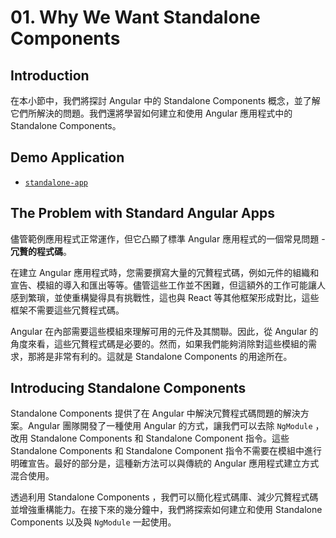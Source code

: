 # 01. Why We Want Standalone Components

## Introduction

在本小節中，我們將探討 Angular 中的 Standalone Components 概念，並了解它們所解決的問題。我們還將學習如何建立和使用 Angular 應用程式中的 Standalone Components。

## Demo Application

- [`standalone-app`](../../standalone-app/)

## The Problem with Standard Angular Apps

儘管範例應用程式正常運作，但它凸顯了標準 Angular 應用程式的一個常見問題 - **冗贅的程式碼**。

在建立 Angular 應用程式時，您需要撰寫大量的冗贅程式碼，例如元件的組織和宣告、模組的導入和匯出等等。儘管這些工作並不困難，但這額外的工作可能讓人感到繁瑣，並使重構變得具有挑戰性，這也與 React 等其他框架形成對比，這些框架不需要這些冗贅程式碼。

Angular 在內部需要這些模組來理解可用的元件及其關聯。因此，從 Angular 的角度來看，這些冗贅程式碼是必要的。然而，如果我們能夠消除對這些模組的需求，那將是非常有利的。這就是 Standalone Components 的用途所在。

## Introducing Standalone Components

Standalone Components 提供了在 Angular 中解決冗贅程式碼問題的解決方案。Angular 團隊開發了一種使用 Angular 的方式，讓我們可以去除 `NgModule` ，改用 Standalone Components 和 Standalone Component 指令。這些 Standalone Components 和 Standalone Component 指令不需要在模組中進行明確宣告。最好的部分是，這種新方法可以與傳統的 Angular 應用程式建立方式混合使用。

透過利用 Standalone Components ，我們可以簡化程式碼庫、減少冗贅程式碼並增強重構能力。在接下來的幾分鐘中，我們將探索如何建立和使用 Standalone Components 以及與 `NgModule` 一起使用。